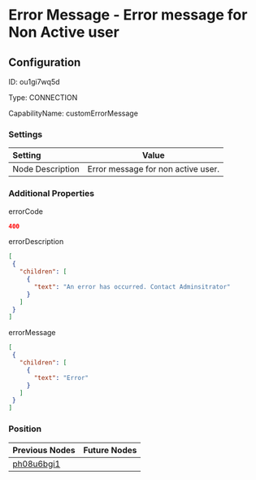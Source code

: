 # Error Message - Error message for Non Active user
## Configuration
ID:  ou1gi7wq5d

Type: CONNECTION 

CapabilityName: customErrorMessage

### Settings
| Setting | Value  |
| :------------------------ | ---------------------------------------- |
| Node Description | Error message for non active user. | 
 




### Additional Properties
errorCode
 ```json 
400
```


errorDescription
 ```json 
[
  {
    "children": [
      {
        "text": "An error has occurred. Contact Adminsitrator"
      }
    ]
  }
]
```


errorMessage
 ```json 
[
  {
    "children": [
      {
        "text": "Error"
      }
    ]
  }
]
```




### Position
| Previous Nodes | Future Nodes |
| :------------- | ------------ |
| [ph08u6bgi1](./ph08u6bgi1.md) |  |